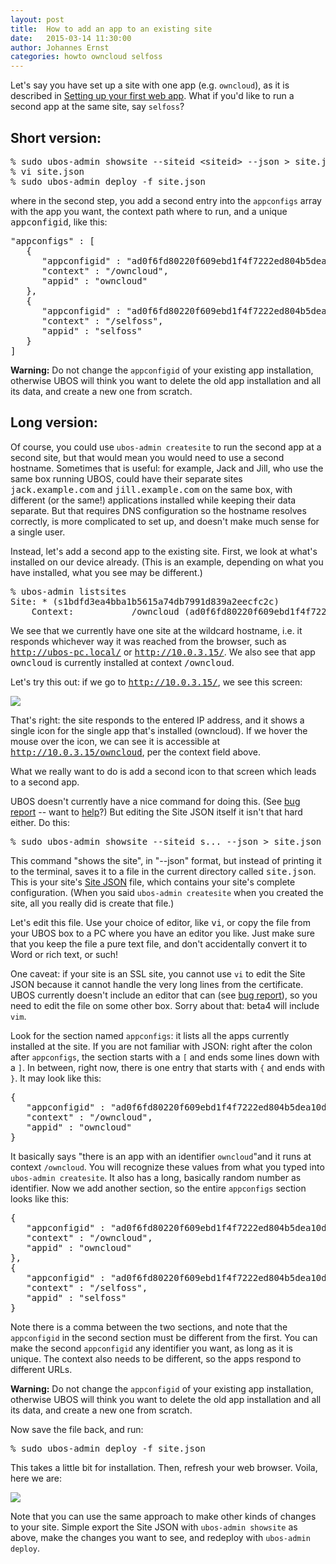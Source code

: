```yaml
---
layout: post
title:  How to add an app to an existing site
date:   2015-03-14 11:30:00
author: Johannes Ernst
categories: howto owncloud selfoss
---
```


Let's say you have set up a site with one app (e.g. ``owncloud``), as it is described in
<a href="/docs/users/firstsite.html">Setting up your first web app</a>. What if you'd like
to run a second app at the same site, say ``selfoss``?

<h2>Short version:</h2>


<pre>
% sudo ubos-admin showsite --siteid &lt;siteid&gt; --json &gt; site.json
% vi site.json
% sudo ubos-admin deploy -f site.json
</pre>


where in the second step, you add a second entry into the ``appconfigs`` array with
the app you want, the context path where to run, and a unique <tt>appconfigid</tt>, like this:

<pre>
"appconfigs" : [
   {
      "appconfigid" : "ad0f6fd80220f609ebd1f4f7222ed804b5dea10d4",
      "context" : "/owncloud",
      "appid" : "owncloud"
   },
   {
      "appconfigid" : "ad0f6fd80220f609ebd1f4f7222ed804b5dea10d5",
      "context" : "/selfoss",
      "appid" : "selfoss"
   }
]
</pre>

<strong>Warning:</strong> Do not change the `appconfigid` of your existing app installation,
otherwise UBOS will think you want to delete the old app installation and all its data, and
create a new one from scratch.

<h2>Long version:</h2>

Of course, you could use <code>ubos-admin createsite</code> to run the second app
at a second site, but that would mean you would need to use a second hostname.
Sometimes that is useful: for example, Jack and Jill, who use the same box running
UBOS, could have their separate sites <tt>jack.example.com</tt> and <tt>jill.example.com</tt>
on the same box, with different (or the same!) applications installed while keeping their
data separate. But that requires DNS configuration so the hostname resolves correctly,
is more complicated to set up, and doesn't make much sense for a single user.

Instead, let's add a second app to the existing site. First, we look at what's installed
on our device already. (This is an example, depending on what you have installed, what you
see may be different.)

<pre>
% ubos-admin listsites
Site: * (s1bdfd3ea4bba1b5615a74db7991d839a2eecfc2c)
    Context:           /owncloud (ad0f6fd80220f609ebd1f4f7222ed804b5dea10d4): owncloud
</pre>

We see that we currently have one site at the wildcard hostname, i.e. it responds
whichever way it was reached from the browser, such as <tt>http://ubos-pc.local/</tt> or
<tt>http://10.0.3.15/</tt>. We also see that app <tt>owncloud</tt> is currently
installed at context <tt>/owncloud</tt>.

Let's try this out: if we go to <tt>http://10.0.3.15/</tt>, we see this screen:

<img src="/images/2015-03-14/owncloud-only.png">

That's right: the site responds to the entered IP address, and it shows a single icon
for the single app that's installed (owncloud). If we hover the mouse over the icon,
we can see it is accessible at <tt>http://10.0.3.15/owncloud</tt>, per the context
field above.

What we really want to do is add a second icon to that screen which leads to a second
app.

UBOS doesn't currently have a nice command for doing this. (See
<a href="https://github.com/uboslinux/ubos-admin/issues/8">bug report</a> -- want to
<a href="/community/">help</a>?) But editing the Site JSON itself it isn't that hard
either. Do this:

<pre>
% sudo ubos-admin showsite --siteid s... --json > site.json
</pre>

This command "shows the site", in "--json" format, but instead of printing it to the
terminal, saves it to a file in the current directory called <tt>site.json</tt>. This
is your site's <a href="/docs/developers/site-json.html">Site JSON</a> file, which contains
your site's complete configuration. (When you said ``ubos-admin createsite`` when
you created the site, all you really did is create that file.)

Let's edit this file. Use your choice of editor, like <tt>vi</tt>, or copy the file
from your UBOS box to a PC where you have an editor you like. Just make sure that
you keep the file a pure text file, and don't accidentally convert it to Word or
rich text, or such!

One caveat: if your site is an SSL site, you cannot use ``vi`` to edit the Site JSON
because it cannot handle the very long lines from the certificate. UBOS currently doesn't
include an editor that can (see <a href="https://github.com/uboslinux/ubos-buildconfig/issues/7">bug report</a>),
so you need to edit the file on some other box. Sorry about that: beta4 will include
``vim``.

Look for the section named ``appconfigs``: it lists all the apps currently installed
at the site. If you are not familiar with JSON: right after the colon after ``appconfigs``,
the section starts with a ``[`` and ends some lines down with a ``]``. In between, right
now, there is one entry that starts with ``{`` and ends with ``}``. It may look like
this:

<pre>
{
   "appconfigid" : "ad0f6fd80220f609ebd1f4f7222ed804b5dea10d4",
   "context" : "/owncloud",
   "appid" : "owncloud"
}
</pre>

It basically says "there is an app with an identifier ``owncloud``"and it runs at context
``/owncloud``. You will recognize these values from what you typed into ``ubos-admin createsite``.
It also has a long, basically random number as identifier. Now we add another section, so the
entire ``appconfigs`` section looks like this:

<pre>
{
   "appconfigid" : "ad0f6fd80220f609ebd1f4f7222ed804b5dea10d4",
   "context" : "/owncloud",
   "appid" : "owncloud"
},
{
   "appconfigid" : "ad0f6fd80220f609ebd1f4f7222ed804b5dea10d5",
   "context" : "/selfoss",
   "appid" : "selfoss"
}
</pre>

Note there is a comma between the two sections, and note that the ``appconfigid``
in the second section must be different from the first. You can make the second ``appconfigid``
any identifier you want, as long as it is unique. The context also needs to be different,
so the apps respond to different URLs.

<strong>Warning:</strong> Do not change the `appconfigid` of your existing app installation,
otherwise UBOS will think you want to delete the old app installation and all its data, and
create a new one from scratch.

Now save the file back, and run:

<pre>
% sudo ubos-admin deploy -f site.json
</pre>

This takes a little bit for installation. Then, refresh your web browser. Voila, here we are:

<img src="/images/2015-03-14/owncloud-selfoss.png">

Note that you can use the same approach to make other kinds of changes to your site.
Simple export the Site JSON with ``ubos-admin showsite`` as above, make the changes you
want to see, and redeploy with ``ubos-admin deploy``.


